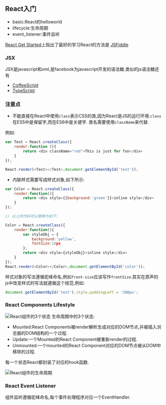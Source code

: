 ## React入门

- basic:React的helloworld
- lifecycle:生命周期
- event_listener:事件监听

[React Get Started](https://facebook.github.io/react/docs/getting-started.html)上指出了最好的学习React的方法是
[JSFiddle](https://jsfiddle.net/reactjs/69z2wepo/)

### JSX

JSX是javascript和xml,是facebook为javascript开发的语法糖.类似的js语法糖还有

- [CoffeeScript](http://coffeescript.org/)
- [TypeScript](http://www.typescriptlang.org/)

### 注意点

- 不能直接在React中使用`class`表示CSS的类,因为React是JS的运行环境.`class`在ES5中是保留字,而在ES6中是关键字.
类名需要使用`className`来代替.

例如:

```js
var Test = React.createClass({
    render:function (){
        return <div className="red">This is just for fun</div>
    }
});

React.render(<Test></Test>,document.getElementById('test'));
```

- 内联样式需要写成样式对象,如下所示:

```js
var Color = React.createClass({
    render:function(){
        return <div style={{background:'green'}}>inline style</div>
    }
});

// 以上的代码可以替换为如下:

Color = React.createClass({
    render:function(){
        var styleObj = {
            background:'yellow',
            fontSize:18px
        };
        return <div style={styleObj}>inline style</div>
    }
});
React.render(<Color></Color>,document.getElementById('color'));
```

样式对象的写法遵循驼峰命名,例如`front-size`应该写作`frontSize`.其实在原声的js中改变样式的写法就遵循这个规范,例如:

```js
document.getElementById('test').style.paddingLeft = '200px';
```

### React Components Lifestyle

![React组件的3个状态](http://7xlan5.com1.z0.glb.clouddn.com/react-life-cycle)
生命周期中的3个状态:

- Mounted:React Components被render解析生成对应的DOM节点,并被插入浏览器的DOM结构的一个过程.
- Update:一个Mounted的React Component被重新render的过程.
- Unmounted:一个mounted的React Component对应的DOM节点被从DOM中移除的过程.

每一个状态React都封装了对应的hook函数.

![React组件的生命周期](http://7xlan5.com1.z0.glb.clouddn.com/react-lifecycle.png)

### React Event Listener

组件监听遵循驼峰命名,每个事件处理程序对应一个EventHandler.